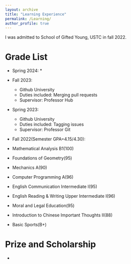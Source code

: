 ```yaml
---
layout: archive
title: "Learning Experience"
permalink: /Learning/
author_profile: true
---
```


I was admitted to School of Gifted Young, USTC in fall 2022.

Grade List
======
* Spring 2024: 
  * 

* Fall 2023: 
  * Github University
  * Duties included: Merging pull requests
  * Supervisor: Professor Hub

* Spring 2023: 
  * Github University
  * Duties included: Tagging issues
  * Supervisor: Professor Git

 * Fall 2022(Semester GPA=4.15/4.30): 
  * Mathematical Analysis B1(100)
  * Foundations of Geometry(95)
  * Mechanics A(90)
  * Computer Programming A(96)
  * English Communication Intermediate I(95)
  * English Reading & Writing Upper Intermediate I(96)
  * Moral and Legal Education(95)
  * Introduction to Chinese Important Thoughts II(88)
  * Basic Sports(B+)

  

Prize and Scholarship
======
* 
